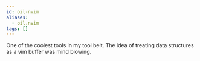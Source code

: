 ```yaml
---
id: oil-nvim
aliases:
  - oil.nvim
tags: []
---
```


One of the coolest tools in my tool belt.
The idea of treating data structures as a vim buffer was mind blowing.
